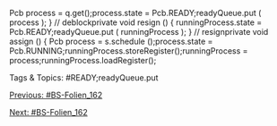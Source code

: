 Pcb process = q.get();process.state = Pcb.READY;readyQueue.put ( process );
} // deblockprivate void resign () {
runningProcess.state = Pcb.READY;readyQueue.put ( runningProcess );
} // resignprivate void assign () {
Pcb process = s.schedule ();process.state = Pcb.RUNNING;runningProcess.storeRegister();runningProcess = process;runningProcess.loadRegister();

   Tags & Topics:
   #READY;readyQueue.put

[Previous: #BS-Folien_162](BS-Folien_162.md)

[Next: #BS-Folien_162](BS-Folien_162.md)